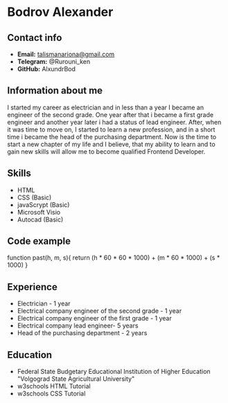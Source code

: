 # Bodrov Alexander


## Contact info


+ **Email:** talismanariona@gmail.com
+ **Telegram:** @Rurouni_ken
+ **GitHub:** AlxundrBod

## Information about me


I started my career as electrician and in less than a year I became an engineer of the second grade. One year after that i became  a first grade engineer and another year later i had a status of lead engineer. 
After, when it was time to move on, I started to learn a new profession, and in a short time i became the head of the purchasing department.
Now is the time to start a new chapter of my life and I believe, that my ability to learn and to gain new skills will allow me to become qualified Frontend Developer.


## Skills


+ HTML
+ CSS (Basic)
+ javaScrypt (Basic)
+ Microsoft Visio
+ Autocad (Basic)


## Code example


function past(h, m, s){
  return (h * 60 * 60 * 1000) + (m * 60 * 1000) + (s * 1000)
}


## Experience


+ Electrician - 1 year
+ Electrical company engineer of the second grade - 1 year
+ Electrical company engineer of the first grade - 1 year
+ Electrical company lead engineer- 5 years
+ Head of the purchasing department - 2 years


## Education


+ Federal State Budgetary Educational Institution of Higher Education "Volgograd State Agricultural University"
+ w3schools HTML Tutorial
+ w3schools CSS Tutorial

